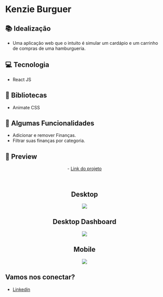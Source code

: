 # Kenzie Burguer

## 📚 Idealização 
- Uma aplicação web que o intuito é simular um cardápio e um carrinho de compras de uma hamburgueria.

## 💻 Tecnologia
- React JS

## 🔮 Bibliotecas
- Animate CSS
 
## 🔆 Algumas Funcionalidades
- Adicionar e remover Finanças.
- Filtrar suas finanças por categoria.

## 📱 Preview 
<p align="center"> - <a href="https://nu-kenzie-six-peach.vercel.app/">Link do projeto</a> </p>
<br>

<h2 align="center"> Desktop </h2>

<p align="center">
  <img src="https://i.imgur.com/6BG7S5l.png">
</p>

<h2 align="center"> Desktop Dashboard</h2>

<p align="center">
  <img src="https://i.imgur.com/JNqnTZY.png">
</p>

<h2 align="center"> Mobile </h2>

<p align="center">
  <img src="https://i.imgur.com/uODlN4q.png">
</p>

## Vamos nos conectar?
- [Linkedin](https://www.linkedin.com/in/gabrielmalafaia/)
